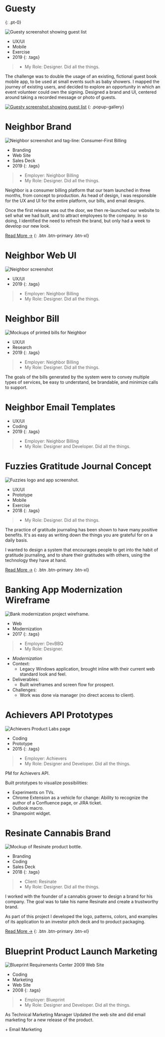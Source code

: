 # Guesty
{: .pt-0}

![Guesty screenshot showing guest list](images/portfolio/guesty.jpg)

- UX/UI
- Mobile
- Exercise
- 2019
{: .tags}

> - My Role: Designer. Did all the things.

The challenge was to double the usage of an existing, fictional guest book mobile app, to be used at small events such as baby showers. I mapped the journey of existing users, and decided to explore an opportunity in which an event volunteer could own the signing. Designed a brand and UI, centered around taking a recorded message or photo of guests.

[![Guesty screenshot showing guest list](images/portfolio/guesty.jpg)](images/portfolio/guesty.jpg)
{: .popup-gallery}


# Neighbor Brand

![Neighbor screenshot and tag-line: Consumer-First Billing](images/portfolio/thumbnails/neighbor.jpg)

- Branding
- Web Site
- Sales Deck
- 2019
{: .tags}

> - Employer: Neighbor Billing
> - My Role: Designer. Did all the things.

Neighbor is a consumer billing platform that our team launched in three months, from concept to production. As head of design, I was responsible for the UX and UI for the entire platform, our bills, and email designs.

Once the first release was out the door, we then re-launched our website to sell what we had built, and to attract employees to the company. In so doing, I identified the need to refresh the brand, but only had a week to develop our new look.

[Read More →](neighbor-brand.html)
{: .btn .btn-primary .btn-xl}


# Neighbor Web UI

![Neighbor screenshot](images/portfolio-neighbor/screen-desk-sm.jpg)

- UX/UI
- 2019
{: .tags}

> - Employer: Neighbor Billing
> - My Role: Designer. Did all the things.




# Neighbor Bill

![Mockups of printed bills for Neighbor](images/portfolio-neighbor/bills.jpg)

- UX/UI
- Research
- 2019
{: .tags}

> - Employer: Neighbor Billing
> - My Role: Designer. Did all the things.

The goals of the bills generated by the system were to convey multiple types of services, be easy to understand, be brandable, and minimize calls to support.


# Neighbor Email Templates

- UX/UI
- Coding
- 2019
{: .tags}

> - Employer: Neighbor Billing
> - My Role: Designer and Developer. Did all the things.

# Fuzzies Gratitude Journal Concept

![Fuzzies logo and app screenshot.](images/portfolio/thumbnails/1.jpg)

- UX/UI
- Prototype
- Mobile
- Exercise
- 2018
{: .tags}

> - My Role: Designer. Did all the things.

The practice of gratitude journaling has been shown to have many positive benefits. It's as easy as writing down the things you are grateful for on a daily basis.

I wanted to design a system that encourages people to get into the habit of gratitude journaling, and to share their gratitudes with others, using the technology they have at hand.

[Read More →](fuzzies.html)
{: .btn .btn-primary .btn-xl}


# Banking App Modernization Wireframe

![Bank modernization project wireframe.](images/portfolio/bank-account-connect.jpg)

- Web
- Modernization
- 2017
{: .tags}

> - Employer: DevBBQ
> - My Role: Designer.

- _Modernization_
- Context:
	- Legacy Windows application, brought inline with their current web standard look and feel.
- Deliverables: 
	- Built wireframes and screen flow for prospect.
- Challenges:
	- Work was done via manager (no direct access to client).



# Achievers API Prototypes

![Achievers Product Labs page](images/portfolio/achievers-product-labs.jpg)

- Coding
- Prototype
- 2015
{: .tags}

> - Employer: Achievers
> - My Role: Designer and Developer. Did all the things.

PM for Achievers API.

Built prototypes to visualize possibilities:

- Experiments on TVs.
- Chrome Extension as a vehicle for change: Ability to recognize the author of a Confluence page, or JIRA ticket.
- Outlook macro.
- Sharepoint widget.


# Resinate Cannabis Brand

![Mockup of Resinate product bottle.](images/portfolio-resinate/resinate-bottle.png)

- Branding
- Coding
- Sales Deck
- 2018
{: .tags}

> - Client: Resinate
> - My Role: Designer. Did all the things.

I worked with the founder of a cannabis grower to design a brand for his company. The goal was to take his name Resinate and create a trustworthy brand.

As part of this project I developed the logo, patterns, colors, and examples of its application to an investor pitch deck and to product packaging.

[Read More →](resinate.html)
{: .btn .btn-primary .btn-xl}


# Blueprint Product Launch Marketing

![Blueprint Requirements Center 2009 Web Site](images/portfolio/blueprint-rc2009.png)

- Coding
- Marketing
- Web Site
- 2008
{: .tags}

> - Employer: Blueprint
> - My Role: Designer and Developer. Did all the things.

As Technical Marketing Manager
Updated the web site and did email marketing for a new release of the product.

\+ Email Marketing